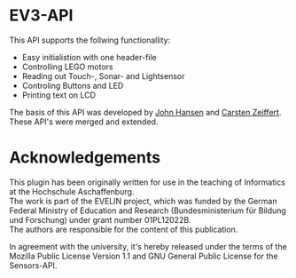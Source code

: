 # EV3-API
This API supports the follwing functionallity:
* Easy initialistion with one header-file
* Controlling LEGO motors
* Reading out Touch-, Sonar- and Lightsensor
* Controling Buttons and LED
* Printing text on LCD

The basis of this API was developed by [John Hansen](http://bricxcc.sourceforge.net/test_releases/)
and [Carsten Zeiffert](https://github.com/carstenz/).
These API's were merged and extended.

# Acknowledgements
This plugin has been originally written for use in the teaching of Informatics at the Hochschule Aschaffenburg.   
The work is part of the EVELIN project, which was funded by the German Federal Ministry of Education and Research (Bundesministerium für Bildung und Forschung)	under grant number 01PL12022B.   
The authors are responsible	for the content of this publication.

In agreement with the university, it's hereby released under the terms of the Mozilla Public License Version 1.1 and GNU General Public License for the Sensors-API.